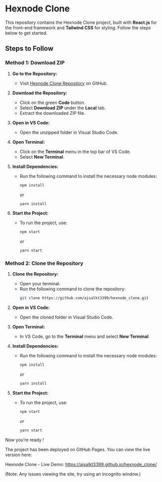 # Hexnode Clone

This repository contains the Hexnode Clone project, built with **React.js** for the front-end framework and **Tailwind CSS** for styling. Follow the steps below to get started.


## Steps to Follow

### Method 1: Download ZIP

1. **Go to the Repository:**
   - Visit [Hexnode Clone Repository](https://github.com/ajsalkt3399/hexnode_clone) on GitHub.

2. **Download the Repository:**
   - Click on the green **Code** button.
   - Select **Download ZIP** under the **Local** tab.
   - Extract the downloaded ZIP file.

3. **Open in VS Code:**
   - Open the unzipped folder in Visual Studio Code.

4. **Open Terminal:**
   - Click on the **Terminal** menu in the top bar of VS Code.
   - Select **New Terminal**.

5. **Install Dependencies:**
   - Run the following command to install the necessary node modules:
     ```bash
     npm install
     ```
     *or*
     ```bash
     yarn install
     ```

6. **Start the Project:**
   - To run the project, use:
     ```bash
     npm start
     ```
     *or*
     ```bash
     yarn start
     ```


### Method 2: Clone the Repository

1. **Clone the Repository:**
   - Open your terminal.
   - Run the following command to clone the repository:
     ```bash
     git clone https://github.com/ajsalkt3399/hexnode_clone.git
     ```

2. **Open in VS Code:**
   - Open the cloned folder in Visual Studio Code.

3. **Open Terminal:**
   - In VS Code, go to the **Terminal** menu and select **New Terminal**.

4. **Install Dependencies:**
   - Run the following command to install the necessary node modules:
     ```bash
     npm install 
     ```
     *or*
     ```bash
     yarn install
     ```

5. **Start the Project:**
   - To run the project, use:
     ```bash
     npm start
     ```
     *or*
     ```bash
     yarn start
     ```

Now you’re ready !

The project has been deployed on GitHub Pages. You can view the live version here:

Hexnode Clone - Live Demo: https://ajsalkt3399.github.io/hexnode_clone/

(Note: Any issues viewing the site, try using an incognito window.)